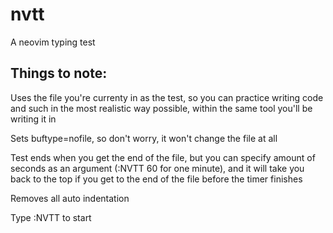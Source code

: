 # nvtt
A neovim typing test

## Things to note:
Uses the file you're currenty in as the test, so you can practice writing code and such in the most realistic way possible, within the same tool you'll be writing it in

Sets buftype=nofile, so don't worry, it won't change the file at all

Test ends when you get the end of the file, but you can specify amount of seconds as an argument (:NVTT 60 for one minute), and it will take you back to the top if you get to the end of the file before the timer finishes

Removes all auto indentation

Type :NVTT to start
